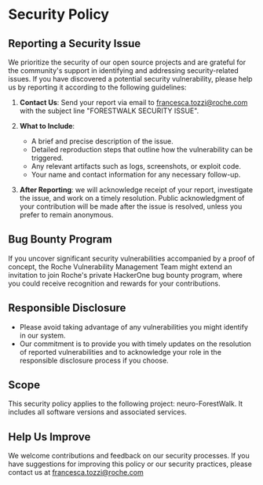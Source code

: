 # Security Policy

## Reporting a Security Issue

We prioritize the security of our open source projects and are grateful for the community's support in identifying and addressing security-related issues. If you have discovered a potential security vulnerability, please help us by reporting it according to the following guidelines:

1. **Contact Us**: Send your report via email to [francesca.tozzi@roche.com](mailto:francesca.tozzi@roche.com) with the subject line "FORESTWALK SECURITY ISSUE".

2. **What to Include**:

   - A brief and precise description of the issue.
   - Detailed reproduction steps that outline how the vulnerability can be triggered.
   - Any relevant artifacts such as logs, screenshots, or exploit code.
   - Your name and contact information for any necessary follow-up.

3. **After Reporting**: we will acknowledge receipt of your report, investigate the issue, and work on a timely resolution. Public acknowledgment of your contribution will be made after the issue is resolved, unless you prefer to remain anonymous.

## Bug Bounty Program
If you uncover significant security vulnerabilities accompanied by a proof of concept, the Roche Vulnerability Management Team might extend an invitation to join Roche's private HackerOne bug bounty program, where you could receive recognition and rewards for your contributions.


## Responsible Disclosure

- Please avoid taking advantage of any vulnerabilities you might identify in our system.
- Our commitment is to provide you with timely updates on the resolution of reported vulnerabilities and to acknowledge your role in the responsible disclosure process if you choose.

## Scope

This security policy applies to the following project: neuro-ForestWalk. It includes all software versions and associated services.

## Help Us Improve

We welcome contributions and feedback on our security processes. If you have suggestions for improving this policy or our security practices, please contact us at [francesca.tozzi@roche.com](mailto:francesca.tozzi@roche.com)
